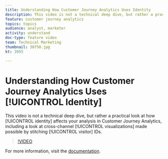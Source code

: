 ```yaml
---
title: Understanding How Customer Journey Analytics Uses Identity
description: This video is not a technical deep dive, but rather a practical look at how identity affects your analysis in Adobe Customer Journey Analytics, including a look at cross-channel visualizations made possible by stitching visitor IDs.
feature: customer journey analytics
topics: topics
audience: analyst, marketer
activity: understand
doc-type: feature video
team: Technical Marketing
thumbnail: 30750.jpg
kt: 3955

---
```


# Understanding How Customer Journey Analytics Uses [!UICONTROL Identity]

This video is not a technical deep dive, but rather a practical look at how [!UICONTROL identity] affects your analysis in Customer Journey Analytics, including a look at cross-channel [!UICONTROL visualizations] made possible by stitching [!UICONTROL visitor] IDs.

>[!VIDEO](https://video.tv.adobe.com/v/30750/?quality=12&enable10seconds=on&speedcontrol=on)

For more information, visit the [documentation](https://docs.adobe.com/content/help/en/analytics-platform/using/cja-landing.html).
